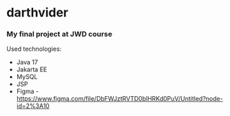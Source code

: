 # darthvider
### My final project at JWD course
Used technologies:
* Java 17
* Jakarta EE
* MySQL
* JSP
* Figma - https://www.figma.com/file/DbFWJztRVTD0blHRKd0PuV/Untitled?node-id=2%3A10
